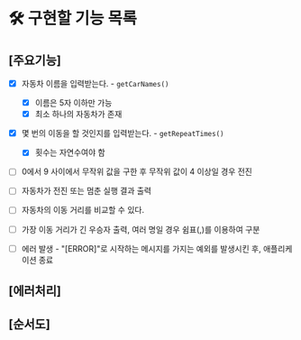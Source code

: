 # 🛠️ 구현할 기능 목록

## [주요기능]

- [x] 자동차 이름을 입력받는다. - `getCarNames()`

  - [x] 이름은 5자 이하만 가능
  - [x] 최소 하나의 자동차가 존재

- [x] 몇 번의 이동을 할 것인지를 입력받는다. - `getRepeatTimes()`

  - [x] 횟수는 자연수여야 함

- [ ] 0에서 9 사이에서 무작위 값을 구한 후 무작위 값이 4 이상일 경우 전진

- [ ] 자동차가 전진 또는 멈춘 실행 결과 출력

- [ ] 자동차의 이동 거리를 비교할 수 있다.

- [ ] 가장 이동 거리가 긴 우승자 출력, 여러 명일 경우 쉼표(,)를 이용하여 구분

- [ ] 에러 발생 - "[ERROR]"로 시작하는 메시지를 가지는 예외를 발생시킨 후, 애플리케이션 종료

## [에러처리]

## [순서도]
